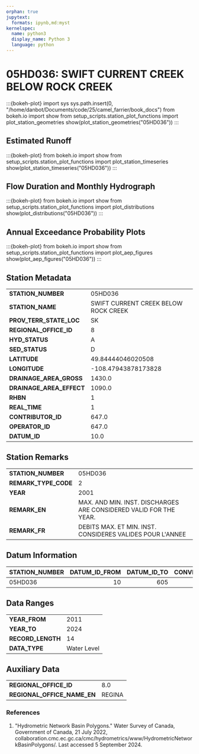 ```yaml
---
orphan: true
jupytext:
  formats: ipynb,md:myst
kernelspec:
  name: python3
  display_name: Python 3
  language: python
---
```


# 05HD036: SWIFT CURRENT CREEK BELOW ROCK CREEK

:::{bokeh-plot}
import sys
sys.path.insert(0, "/home/danbot/Documents/code/25/camel_farrier/book_docs")
from bokeh.io import show
from setup_scripts.station_plot_functions import plot_station_geometries
show(plot_station_geometries("05HD036"))
:::

## Estimated Runoff

:::{bokeh-plot}
from bokeh.io import show
from setup_scripts.station_plot_functions import plot_station_timeseries
show(plot_station_timeseries("05HD036"))
:::

## Flow Duration and Monthly Hydrograph

:::{bokeh-plot}
from bokeh.io import show
from setup_scripts.station_plot_functions import plot_distributions
show(plot_distributions("05HD036"))
:::

## Annual Exceedance Probability Plots

:::{bokeh-plot}
from bokeh.io import show
from setup_scripts.station_plot_functions import plot_aep_figures
show(plot_aep_figures("05HD036"))
:::

## Station Metadata

<table class="dataframe table">
<tr><td><strong>STATION_NUMBER</strong></td><td>05HD036</td></tr>
<tr><td><strong>STATION_NAME</strong></td><td>SWIFT CURRENT CREEK BELOW ROCK CREEK</td></tr>
<tr><td><strong>PROV_TERR_STATE_LOC</strong></td><td>SK</td></tr>
<tr><td><strong>REGIONAL_OFFICE_ID</strong></td><td>8</td></tr>
<tr><td><strong>HYD_STATUS</strong></td><td>A</td></tr>
<tr><td><strong>SED_STATUS</strong></td><td>D</td></tr>
<tr><td><strong>LATITUDE</strong></td><td>49.84444046020508</td></tr>
<tr><td><strong>LONGITUDE</strong></td><td>-108.47943878173828</td></tr>
<tr><td><strong>DRAINAGE_AREA_GROSS</strong></td><td>1430.0</td></tr>
<tr><td><strong>DRAINAGE_AREA_EFFECT</strong></td><td>1090.0</td></tr>
<tr><td><strong>RHBN</strong></td><td>1</td></tr>
<tr><td><strong>REAL_TIME</strong></td><td>1</td></tr>
<tr><td><strong>CONTRIBUTOR_ID</strong></td><td>647.0</td></tr>
<tr><td><strong>OPERATOR_ID</strong></td><td>647.0</td></tr>
<tr><td><strong>DATUM_ID</strong></td><td>10.0</td></tr>
</table>

## Station Remarks

<table class="dataframe table">
<tr><td><strong>STATION_NUMBER</strong></td><td>05HD036</td></tr>
<tr><td><strong>REMARK_TYPE_CODE</strong></td><td>2</td></tr>
<tr><td><strong>YEAR</strong></td><td>2001</td></tr>
<tr><td><strong>REMARK_EN</strong></td><td>MAX. AND MIN. INST. DISCHARGES ARE CONSIDERED VALID FOR THE YEAR. </td></tr>
<tr><td><strong>REMARK_FR</strong></td><td>DEBITS MAX. ET MIN. INST. CONSIDERES VALIDES POUR L'ANNEE</td></tr>
</table>

## Datum Information

| STATION_NUMBER   |   DATUM_ID_FROM |   DATUM_ID_TO |   CONVERSION_FACTOR |
|:-----------------|----------------:|--------------:|--------------------:|
| 05HD036          |              10 |           605 |             838.269 |

## Data Ranges

<table class="dataframe table">
<tr><td><strong>YEAR_FROM</strong></td><td>2011</td></tr>
<tr><td><strong>YEAR_TO</strong></td><td>2024</td></tr>
<tr><td><strong>RECORD_LENGTH</strong></td><td>14</td></tr>
<tr><td><strong>DATA_TYPE</strong></td><td>Water Level</td></tr>
</table>

## Auxiliary Data

<table class="dataframe table">
<tr><td><strong>REGIONAL_OFFICE_ID</strong></td><td>8.0</td></tr>
<tr><td><strong>REGIONAL_OFFICE_NAME_EN</strong></td><td>REGINA</td></tr>
</table>

### References

1. "Hydrometric Network Basin Polygons." Water Survey of Canada, Government of Canada, 21 July 2022, collaboration.cmc.ec.gc.ca/cmc/hydrometrics/www/HydrometricNetworkBasinPolygons/.
Last accessed 5 September 2024.


